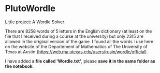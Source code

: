# PlutoWordle

Little project: A Wordle Solver

There are 8258 words of 5 letters in the English dictionary (at least on the file that I received during a course at the university) but only 2315 are allowed in the original version of the game.
I found all the words I use here on the website of the Departement of Mathematics of The University of Texas at Austin (https://web.ma.utexas.edu/users/rusin/wordle/official).

I have added a **file called 'Wordle.txt'**, please **save it in the same folder as the notebook**.
